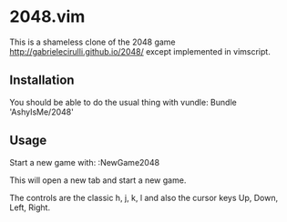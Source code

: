 # 2048.vim

This is a shameless clone of the 2048 game http://gabrielecirulli.github.io/2048/ except implemented in vimscript.

## Installation
You should be able to do the usual thing with vundle:
    Bundle 'AshyIsMe/2048'

## Usage
Start a new game with:
    :NewGame2048

This will open a new tab and start a new game.  

The controls are the classic h, j, k, l and also the cursor keys Up, Down, Left, Right.

